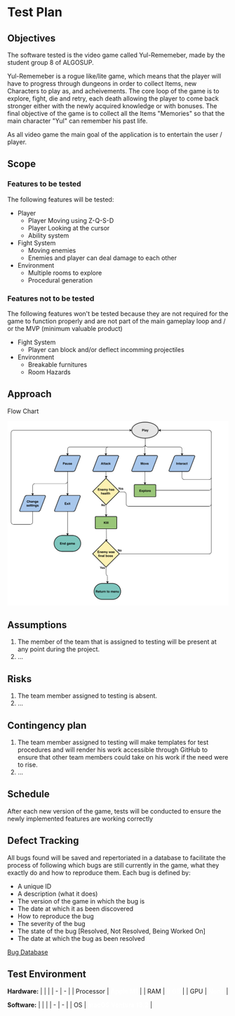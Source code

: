 # Test Plan

## Objectives

The software tested is the video game called Yul-Rememeber, made by the student group 8 of ALGOSUP.

Yul-Rememeber is a rogue like/lite game, which means that the player will have to progress through dungeons in order to collect Items, new Characters to play as, and acheivements. The core loop of the game is to explore, fight, die and retry, each death allowing the player to come back stronger either with the newly acquired knowledge or with bonuses. The final objective of the game is to collect all the Items "Memories" so that the main character "Yul" can remember his past life.

As all video game the main goal of the application is to entertain the user / player.

## Scope

### Features to be tested

The following features will be tested:
- Player
    - Player Moving using Z-Q-S-D
    - Player Looking at the cursor
    - Ability system
- Fight System
    - Moving enemies
    - Enemies and player can deal damage to each other
- Environment
    - Multiple rooms to explore
    - Procedural generation

### Features not to be tested

The following features won't be tested because they are not required for the game to function properly and are not part of the main gameplay loop and / or the MVP (minimum valuable product)
- Fight System
    - Player can block and/or deflect incomming projectiles 
- Environment
    - Breakable furnitures
    - Room Hazards

## Approach

Flow Chart

![Flow_Chart](/documents/Images/Flow_Chart.png)

## Assumptions

1. The member of the team that is assigned to testing will be present at any point during the project.
2. ...

## Risks

1. The team member assigned to testing is absent.
2. ...

## Contingency plan

1. The team member assigned to testing will make templates for test procedures and will render his work accessible through GitHub to ensure that other team members could take on his work if the need were to rise.
2. ...

## Schedule

After each new version of the game, tests will be conducted to ensure the newly implemented features are working correctly

## Defect Tracking

All bugs found will be saved and repertoriated in a database to facilitate the process of following which bugs are still currently in the game, what they exactly do and how to reproduce them. Each bug is defined by:
- A unique ID
- A description (what it does)
- The version of the game in which the bug is
- The date at which it as been discovered
- How to reproduce the bug
- The severity of the bug
- The state of the bug [Resolved, Not Resolved, Being Worked On]
- The date at which the bug as been resolved

[Bug Database](https://docs.google.com/spreadsheets/d/1uPonp1SBknfaEw47wkt7-kWAfdo2WUsXSYAGhkuUQrc/edit?usp=sharing)

## Test Environment

<b>Hardware:</b>
| | |
| - | - |
| Processor | <span style="color:white"><b>Apple M1</b></span> |
| RAM | <span style="color:white"><b>8 GB</b></span> |
| GPU | <span style="color:white"><b>None</b></span> |

<b>Software:</b>
| | |
| - | - |
| OS | <span style="color:white"><b>macOS Ventura 13.2</b></span> |
